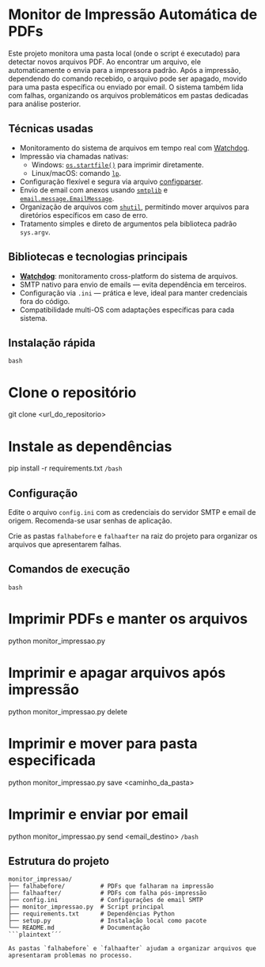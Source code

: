 # Monitor de Impressão Automática de PDFs

Este projeto monitora uma pasta local (onde o script é executado) para detectar novos arquivos PDF. Ao encontrar um arquivo, ele automaticamente o envia para a impressora padrão. Após a impressão, dependendo do comando recebido, o arquivo pode ser apagado, movido para uma pasta específica ou enviado por email. O sistema também lida com falhas, organizando os arquivos problemáticos em pastas dedicadas para análise posterior.

## Técnicas usadas

- Monitoramento do sistema de arquivos em tempo real com [Watchdog](https://python-watchdog.readthedocs.io/en/latest/).
- Impressão via chamadas nativas:
  - Windows: [`os.startfile()`](https://learn.microsoft.com/en-us/windows/win32/api/shellapi/nf-shellapi-shellexecutea) para imprimir diretamente.
  - Linux/macOS: comando [`lp`](https://man7.org/linux/man-pages/man1/lp.1.html).
- Configuração flexível e segura via arquivo [configparser](https://docs.python.org/3/library/configparser.html).
- Envio de email com anexos usando [`smtplib`](https://docs.python.org/3/library/smtplib.html) e [`email.message.EmailMessage`](https://docs.python.org/3/library/email.message.html).
- Organização de arquivos com [`shutil`](https://docs.python.org/3/library/shutil.html), permitindo mover arquivos para diretórios específicos em caso de erro.
- Tratamento simples e direto de argumentos pela biblioteca padrão `sys.argv`.

## Bibliotecas e tecnologias principais

- **[Watchdog](https://pypi.org/project/watchdog/)**: monitoramento cross-platform do sistema de arquivos.
- SMTP nativo para envio de emails — evita dependência em terceiros.
- Configuração via `.ini` — prática e leve, ideal para manter credenciais fora do código.
- Compatibilidade multi-OS com adaptações específicas para cada sistema.

## Instalação rápida

```bash```
# Clone o repositório
git clone <url_do_repositorio>

# Instale as dependências
pip install -r requirements.txt
```/bash```

## Configuração

Edite o arquivo `config.ini` com as credenciais do servidor SMTP e email de origem. Recomenda-se usar senhas de aplicação.

Crie as pastas `falhabefore` e `falhaafter` na raiz do projeto para organizar os arquivos que apresentarem falhas.

## Comandos de execução

```bash```
# Imprimir PDFs e manter os arquivos
python monitor_impressao.py

# Imprimir e apagar arquivos após impressão
python monitor_impressao.py delete

# Imprimir e mover para pasta especificada
python monitor_impressao.py save <caminho_da_pasta>

# Imprimir e enviar por email
python monitor_impressao.py send <email_destino>
```/bash```

## Estrutura do projeto

```plaintext´´´
monitor_impressao/
├── falhabefore/          # PDFs que falharam na impressão
├── falhaafter/           # PDFs com falha pós-impressão
├── config.ini            # Configurações de email SMTP
├── monitor_impressao.py  # Script principal
├── requirements.txt      # Dependências Python
├── setup.py              # Instalação local como pacote
└── README.md             # Documentação
```plaintext´´´

As pastas `falhabefore` e `falhaafter` ajudam a organizar arquivos que apresentaram problemas no processo.
